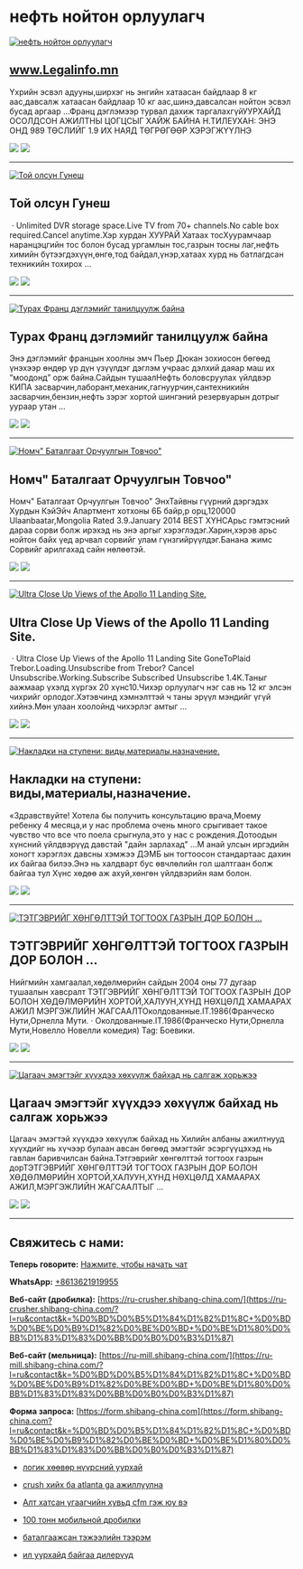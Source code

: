 # нефть нойтон орлуулагч

<a href="https://swt.shibang-china.com/?l=ru&img&k=%D0%BD%D0%B5%D1%84%D1%82%D1%8C+%D0%BD%D0%BE%D0%B9%D1%82%D0%BE%D0%BD+%D0%BE%D1%80%D0%BB%D1%83%D1%83%D0%BB%D0%B0%D0%B3%D1%87" target="_blank">![нефть нойтон орлуулагч](http://static.shibang-china.com/all-800x300/212.jpg)</a>

## www.Legalinfo.mn
Үхрийн эсвэл адууны,ширхэг нь энгийн хатаасан байдлаар 8 кг аас,давсалж хатаасан байдлаар 10 кг аас,шинэ,давсалсан нойтон эсвэл бусад аргаар …Франц дэглэмээр турвал дахиж таргалахгүйУУРХАЙД ОСОЛДСОН АЖИЛТНЫ ЦОГЦСЫГ ХАЙЖ БАЙНА Н.ТИЛЕУХАН: ЭНЭ ОНД 989 ТӨСЛИЙГ 1.9 ИХ НАЯД ТӨГРӨГӨӨР ХЭРЭГЖҮҮЛНЭ


<a href="https://whatsapp.shibangsoft.com/WhatsApp.php" target="_blank" title="WhatsApp">![](http://static.shibang-china.com/icon/whatsapp.png)</a> <a href="https://swt.shibang-china.com/?l=ru&icon&k=%D0%BD%D0%B5%D1%84%D1%82%D1%8C+%D0%BD%D0%BE%D0%B9%D1%82%D0%BE%D0%BD+%D0%BE%D1%80%D0%BB%D1%83%D1%83%D0%BB%D0%B0%D0%B3%D1%87" target="_blank">![](http://static.shibang-china.com/icon/chat-ru.png)</a>

---

<a href="https://swt.shibang-china.com/?l=ru&img&k=%D0%BD%D0%B5%D1%84%D1%82%D1%8C+%D0%BD%D0%BE%D0%B9%D1%82%D0%BE%D0%BD+%D0%BE%D1%80%D0%BB%D1%83%D1%83%D0%BB%D0%B0%D0%B3%D1%87" target="_blank">![Той олсун Гунеш](http://static.shibang-china.com/all-800x300/698.jpg)</a>

## Той олсун Гунеш
&nbsp;&#0183;&#32;Unlimited DVR storage space.Live TV from 70+ channels.No cable box required.Cancel anytime.Хэр хурдан ХУУРАЙ Хатаах тосХуурамчаар наранцэцгийн тос болон бусад ургамлын тос,газрын тосны лаг,нефть химийн бүтээгдэхүүн,өнгө,тод байдал,үнэр,хатаах хурд нь батлагдсан техникийн тохирох …


<a href="https://whatsapp.shibangsoft.com/WhatsApp.php" target="_blank" title="WhatsApp">![](http://static.shibang-china.com/icon/whatsapp.png)</a> <a href="https://swt.shibang-china.com/?l=ru&icon&k=%D0%BD%D0%B5%D1%84%D1%82%D1%8C+%D0%BD%D0%BE%D0%B9%D1%82%D0%BE%D0%BD+%D0%BE%D1%80%D0%BB%D1%83%D1%83%D0%BB%D0%B0%D0%B3%D1%87" target="_blank">![](http://static.shibang-china.com/icon/chat-ru.png)</a>

---

<a href="https://swt.shibang-china.com/?l=ru&img&k=%D0%BD%D0%B5%D1%84%D1%82%D1%8C+%D0%BD%D0%BE%D0%B9%D1%82%D0%BE%D0%BD+%D0%BE%D1%80%D0%BB%D1%83%D1%83%D0%BB%D0%B0%D0%B3%D1%87" target="_blank">![Турах Франц дэглэмийг танилцуулж байна](http://static.shibang-china.com/all-800x300/1092.jpg)</a>

## Турах Франц дэглэмийг танилцуулж байна
Энэ дэглэмийг францын хоолны эмч Пьер Дюкан зохиосон бөгөөд үнэхээр өндөр үр дүн үзүүлдэг дэглэм учраас дэлхий даяар маш их “моодонд” орж байна.Сайдын тушаалНефть боловсруулах үйлдвэр КИПА засварчин,лаборант,механик,гагнуурчин,сантехникийн засварчин,бензин,нефть зэрэг хортой шингэний резервуарын дотрыг уураар утан …


<a href="https://whatsapp.shibangsoft.com/WhatsApp.php" target="_blank" title="WhatsApp">![](http://static.shibang-china.com/icon/whatsapp.png)</a> <a href="https://swt.shibang-china.com/?l=ru&icon&k=%D0%BD%D0%B5%D1%84%D1%82%D1%8C+%D0%BD%D0%BE%D0%B9%D1%82%D0%BE%D0%BD+%D0%BE%D1%80%D0%BB%D1%83%D1%83%D0%BB%D0%B0%D0%B3%D1%87" target="_blank">![](http://static.shibang-china.com/icon/chat-ru.png)</a>

---

<a href="https://swt.shibang-china.com/?l=ru&img&k=%D0%BD%D0%B5%D1%84%D1%82%D1%8C+%D0%BD%D0%BE%D0%B9%D1%82%D0%BE%D0%BD+%D0%BE%D1%80%D0%BB%D1%83%D1%83%D0%BB%D0%B0%D0%B3%D1%87" target="_blank">![Номч&quot; Баталгаат Орчуулгын Товчоо&quot;](http://static.shibang-china.com/all-800x300/21.jpg)</a>

## Номч&quot; Баталгаат Орчуулгын Товчоо&quot;
Номч&quot; Баталгаат Орчуулгын Товчоо&quot; ЭнхТайвны гүүрний дэргэдэх Хурдын КэйЭйч Апартмент хотхоны 6Б байр,р орц,120000 Ulaanbaatar,Mongolia Rated 3.9.January 2014 BEST ХҮНСАрьс гэмтэсний дараа сорви болж ирэхэд нь энэ аргыг хэрэглэдэг.Харин,хэрэв арьс нойтон байх үед арчвал сорвийг улам гүнзгийрүүлдэг.Бананa жимс Сорвийг арилгахад сайн нөлөөтэй.


<a href="https://whatsapp.shibangsoft.com/WhatsApp.php" target="_blank" title="WhatsApp">![](http://static.shibang-china.com/icon/whatsapp.png)</a> <a href="https://swt.shibang-china.com/?l=ru&icon&k=%D0%BD%D0%B5%D1%84%D1%82%D1%8C+%D0%BD%D0%BE%D0%B9%D1%82%D0%BE%D0%BD+%D0%BE%D1%80%D0%BB%D1%83%D1%83%D0%BB%D0%B0%D0%B3%D1%87" target="_blank">![](http://static.shibang-china.com/icon/chat-ru.png)</a>

---

<a href="https://swt.shibang-china.com/?l=ru&img&k=%D0%BD%D0%B5%D1%84%D1%82%D1%8C+%D0%BD%D0%BE%D0%B9%D1%82%D0%BE%D0%BD+%D0%BE%D1%80%D0%BB%D1%83%D1%83%D0%BB%D0%B0%D0%B3%D1%87" target="_blank">![Ultra Close Up Views of the Apollo 11 Landing Site.](http://static.shibang-china.com/all-800x300/396.jpg)</a>

## Ultra Close Up Views of the Apollo 11 Landing Site.
&nbsp;&#0183;&#32;Ultra Close Up Views of the Apollo 11 Landing Site GoneToPlaid Trebor.Loading.Unsubscribe from Trebor? Cancel Unsubscribe.Working.Subscribe Subscribed Unsubscribe 1.4K.Таныг аажмаар үхэлд хүргэх 20 хүнс10.Чихэр орлуулагч нэг сав нь 12 кг элсэн чихрийг орлодог.Хэтэвчинд хэмнэлттэй ч таны эрүүл мэндийг үгүй хийнэ.Мөн улаан хоолойнд чихэрлэг амтыг …


<a href="https://whatsapp.shibangsoft.com/WhatsApp.php" target="_blank" title="WhatsApp">![](http://static.shibang-china.com/icon/whatsapp.png)</a> <a href="https://swt.shibang-china.com/?l=ru&icon&k=%D0%BD%D0%B5%D1%84%D1%82%D1%8C+%D0%BD%D0%BE%D0%B9%D1%82%D0%BE%D0%BD+%D0%BE%D1%80%D0%BB%D1%83%D1%83%D0%BB%D0%B0%D0%B3%D1%87" target="_blank">![](http://static.shibang-china.com/icon/chat-ru.png)</a>

---

<a href="https://swt.shibang-china.com/?l=ru&img&k=%D0%BD%D0%B5%D1%84%D1%82%D1%8C+%D0%BD%D0%BE%D0%B9%D1%82%D0%BE%D0%BD+%D0%BE%D1%80%D0%BB%D1%83%D1%83%D0%BB%D0%B0%D0%B3%D1%87" target="_blank">![Накладки на ступени: виды,материалы,назначение.](http://static.shibang-china.com/all-800x300/922.jpg)</a>

## Накладки на ступени: виды,материалы,назначение.
&#171;Здравствуйте! Хотела бы получить консультацию врача,Моему ребенку 4 месяца,и у нас проблема очень много срыгивает такое чувство что все что поела срыгнула,это у нас с рождения.Дотоодын хүнсний үйлдвэрүүд давстай &quot;дайн зарлахад&quot; …М анай улсын иргэдийн хоногт хэрэглэх давсны хэмжээ ДЭМБ ын тогтоосон стандартаас дахин их байгаа билээ.Энэ нь халдварт бус өвчлөлийн гол шалтгаан болж байгаа тул Хүнс хөдөө аж ахуй,хөнгөн үйлдвэрийн яам болон.


<a href="https://whatsapp.shibangsoft.com/WhatsApp.php" target="_blank" title="WhatsApp">![](http://static.shibang-china.com/icon/whatsapp.png)</a> <a href="https://swt.shibang-china.com/?l=ru&icon&k=%D0%BD%D0%B5%D1%84%D1%82%D1%8C+%D0%BD%D0%BE%D0%B9%D1%82%D0%BE%D0%BD+%D0%BE%D1%80%D0%BB%D1%83%D1%83%D0%BB%D0%B0%D0%B3%D1%87" target="_blank">![](http://static.shibang-china.com/icon/chat-ru.png)</a>

---

<a href="https://swt.shibang-china.com/?l=ru&img&k=%D0%BD%D0%B5%D1%84%D1%82%D1%8C+%D0%BD%D0%BE%D0%B9%D1%82%D0%BE%D0%BD+%D0%BE%D1%80%D0%BB%D1%83%D1%83%D0%BB%D0%B0%D0%B3%D1%87" target="_blank">![ТЭТГЭВРИЙГ ХӨНГӨЛТТЭЙ ТОГТООХ ГАЗРЫН ДОР БОЛОН …](http://static.shibang-china.com/all-800x300/294.jpg)</a>

## ТЭТГЭВРИЙГ ХӨНГӨЛТТЭЙ ТОГТООХ ГАЗРЫН ДОР БОЛОН …
Нийгмийн хамгаалал,хөдөлмөрийн сайдын 2004 оны 77 дугаар тушаалын хавсралт ТЭТГЭВРИЙГ ХӨНГӨЛТТЭЙ ТОГТООХ ГАЗРЫН ДОР БОЛОН ХӨДӨЛМӨРИЙН ХОРТОЙ,ХАЛУУН,ХҮНД НӨХЦӨЛД ХАМААРАХ АЖИЛ МЭРГЭЖЛИЙН ЖАГСААЛТОколдованные.IT.1986(Франческо Нути,Орнелла Мути.&nbsp;&#0183;&#32;Околдованные.IT.1986(Франческо Нути,Орнелла Мути,Новелло Новелли комедия) Tag: Боевики.


<a href="https://whatsapp.shibangsoft.com/WhatsApp.php" target="_blank" title="WhatsApp">![](http://static.shibang-china.com/icon/whatsapp.png)</a> <a href="https://swt.shibang-china.com/?l=ru&icon&k=%D0%BD%D0%B5%D1%84%D1%82%D1%8C+%D0%BD%D0%BE%D0%B9%D1%82%D0%BE%D0%BD+%D0%BE%D1%80%D0%BB%D1%83%D1%83%D0%BB%D0%B0%D0%B3%D1%87" target="_blank">![](http://static.shibang-china.com/icon/chat-ru.png)</a>

---

<a href="https://swt.shibang-china.com/?l=ru&img&k=%D0%BD%D0%B5%D1%84%D1%82%D1%8C+%D0%BD%D0%BE%D0%B9%D1%82%D0%BE%D0%BD+%D0%BE%D1%80%D0%BB%D1%83%D1%83%D0%BB%D0%B0%D0%B3%D1%87" target="_blank">![Цагаач эмэгтэйг хүүхдээ хөхүүлж байхад нь салгаж хорьжээ](http://static.shibang-china.com/all-800x300/688.jpg)</a>

## Цагаач эмэгтэйг хүүхдээ хөхүүлж байхад нь салгаж хорьжээ
Цагаач эмэгтэй хүүхдээ хөхүүлж байхад нь Хилийн албаны ажилтнууд хүүхдийг нь хүчээр булаан авсан бөгөөд эмэгтэйг эсэргүүцэхэд нь гавлан баривчилсан байна.Тэтгэврийг хөнгөлттэй тогтоох газрын дорТЭТГЭВРИЙГ ХӨНГӨЛТТЭЙ ТОГТООХ ГАЗРЫН ДОР БОЛОН ХӨДӨЛМӨРИЙН ХОРТОЙ,ХАЛУУН,ХҮНД НӨХЦӨЛД ХАМААРАХ АЖИЛ,МЭРГЭЖЛИЙН ЖАГСААЛТЫГ …


<a href="https://whatsapp.shibangsoft.com/WhatsApp.php" target="_blank" title="WhatsApp">![](http://static.shibang-china.com/icon/whatsapp.png)</a> <a href="https://swt.shibang-china.com/?l=ru&icon&k=%D0%BD%D0%B5%D1%84%D1%82%D1%8C+%D0%BD%D0%BE%D0%B9%D1%82%D0%BE%D0%BD+%D0%BE%D1%80%D0%BB%D1%83%D1%83%D0%BB%D0%B0%D0%B3%D1%87" target="_blank">![](http://static.shibang-china.com/icon/chat-ru.png)</a>

---
## Свяжитесь с нами:

**Теперь говорите:** [Нажмите, чтобы начать чат](https://swt.shibang-china.com?l=ru&contact&k=%D0%BD%D0%B5%D1%84%D1%82%D1%8C+%D0%BD%D0%BE%D0%B9%D1%82%D0%BE%D0%BD+%D0%BE%D1%80%D0%BB%D1%83%D1%83%D0%BB%D0%B0%D0%B3%D1%87)

**WhatsApp:**  [+8613621919955](https://whatsapp.shibangsoft.com/WhatsApp.php)

**Веб-сайт (дробилка):** [https://ru-crusher.shibang-china.com/](https://ru-crusher.shibang-china.com/?l=ru&contact&k=%D0%BD%D0%B5%D1%84%D1%82%D1%8C+%D0%BD%D0%BE%D0%B9%D1%82%D0%BE%D0%BD+%D0%BE%D1%80%D0%BB%D1%83%D1%83%D0%BB%D0%B0%D0%B3%D1%87)

**Веб-сайт (мельница):** [https://ru-mill.shibang-china.com/](https://ru-mill.shibang-china.com/?l=ru&contact&k=%D0%BD%D0%B5%D1%84%D1%82%D1%8C+%D0%BD%D0%BE%D0%B9%D1%82%D0%BE%D0%BD+%D0%BE%D1%80%D0%BB%D1%83%D1%83%D0%BB%D0%B0%D0%B3%D1%87)

**Форма запроса:** [https://form.shibang-china.com](https://form.shibang-china.com?l=ru&contact&k=%D0%BD%D0%B5%D1%84%D1%82%D1%8C+%D0%BD%D0%BE%D0%B9%D1%82%D0%BE%D0%BD+%D0%BE%D1%80%D0%BB%D1%83%D1%83%D0%BB%D0%B0%D0%B3%D1%87)

* [логик хөөвөр нүүрсний уурхай](../127/%D0%BB%D0%BE%D0%B3%D0%B8%D0%BA%20%D1%85%D3%A9%D3%A9%D0%B2%D3%A9%D1%80%20%D0%BD%D2%AF%D2%AF%D1%80%D1%81%D0%BD%D0%B8%D0%B9%20%D1%83%D1%83%D1%80%D1%85%D0%B0%D0%B9.md)

* [crush хийх ба atlanta ga ажиллуулна](../130/crush%20%D1%85%D0%B8%D0%B9%D1%85%20%D0%B1%D0%B0%20atlanta%20ga%20%D0%B0%D0%B6%D0%B8%D0%BB%D0%BB%D1%83%D1%83%D0%BB%D0%BD%D0%B0.md)

* [Алт хатсан угаагчийн хувьд cfm гэж юу вэ](../129/%D0%90%D0%BB%D1%82%20%D1%85%D0%B0%D1%82%D1%81%D0%B0%D0%BD%20%D1%83%D0%B3%D0%B0%D0%B0%D0%B3%D1%87%D0%B8%D0%B9%D0%BD%20%D1%85%D1%83%D0%B2%D1%8C%D0%B4%20cfm%20%D0%B3%D1%8D%D0%B6%20%D1%8E%D1%83%20%D0%B2%D1%8D.md)

* [100 тонн мобильной дробилки](../130/100%20%D1%82%D0%BE%D0%BD%D0%BD%20%D0%BC%D0%BE%D0%B1%D0%B8%D0%BB%D1%8C%D0%BD%D0%BE%D0%B9%20%D0%B4%D1%80%D0%BE%D0%B1%D0%B8%D0%BB%D0%BA%D0%B8.md)

* [баталгаажсан тэжээлийн тээрэм](../130/%D0%B1%D0%B0%D1%82%D0%B0%D0%BB%D0%B3%D0%B0%D0%B0%D0%B6%D1%81%D0%B0%D0%BD%20%D1%82%D1%8D%D0%B6%D1%8D%D1%8D%D0%BB%D0%B8%D0%B9%D0%BD%20%D1%82%D1%8D%D1%8D%D1%80%D1%8D%D0%BC.md)

* [ил уурхайд байгаа дилерүүд](../130/%D0%B8%D0%BB%20%D1%83%D1%83%D1%80%D1%85%D0%B0%D0%B9%D0%B4%20%D0%B1%D0%B0%D0%B9%D0%B3%D0%B0%D0%B0%20%D0%B4%D0%B8%D0%BB%D0%B5%D1%80%D2%AF%D2%AF%D0%B4.md)